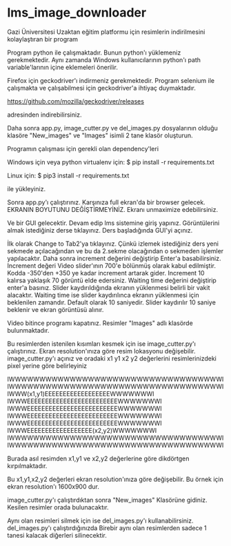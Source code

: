 # lms_image_downloader
Gazi Üniversitesi Uzaktan eğitim platformu için resimlerin indirilmesini kolaylaştıran bir program


Program python ile çalışmaktadır. Bunun python'ı yüklemeniz gerekmektedir. Aynı zamanda Windows kullanıcılarının python'ı path variable'larının
içine eklemeleri önerilir.

Firefox için geckodriver'ı indirmeniz gerekmektedir. Program selenium ile çalışmakta ve çalışabilmesi için geckodriver'a ihtiyaç duymaktadır.

https://github.com/mozilla/geckodriver/releases

adresinden indirebilirsiniz.

Daha sonra app.py, image_cutter.py ve del_images.py dosyalarının olduğu klasöre "New_images" ve "Images" isimli 2 tane klasör oluşturun.

Programın çalışması için gerekli olan dependency'leri

Windows için veya python virtualenv için:
$ pip install -r requirements.txt

Linux için:
$ pip3 install -r requirements.txt

ile yükleyiniz.

Sonra app.py'ı çalıştırınız.
Karşınıza full ekran'da bir browser gelecek. EKRANIN BOYUTUNU DEĞİŞTİRMEYİNİZ. Ekranı unmaximize edebilirsiniz.

Ve bir GUI gelecektir. 
Devam edip lms sistemine giriş yapınız.
Görüntülerini almak istediğiniz derse tıklayınız.
Ders başladığında GUI'yi açınız. 

İlk olarak Change to Tab2'ya tıklayınız. Çünkü izlemek istediğiniz ders yeni sekmede açılacağından ve bu da 2.sekme olacağından o sekmeden işlemler yapılacaktır.
Daha sonra increment değerini değiştirip Enter'a basabilirsiniz.
  Increment değeri Video slider'ının 700'e bölünmüş olarak kabul edilmiştir. Kodda -350'den +350 ye kadar increment artarak gider. Increment 10 kalırsa yaklaşık 70 görüntü elde edersiniz.
 Waiting time değerini değiştirip enter'a basınız. Slider kaydırıldığında ekranın yüklenmesi belirli bir vakit alacaktır. Waiting time ise slider kaydırılınca ekranın yüklenmesi için beklenilen zamandır. Default olarak 10 saniyedir. Slider kaydırılır 10 saniye beklenir ve ekran görüntüsü alınır.
 

Video bitince programı kapatınız. Resimler "Images" adlı klasörde bulunmaktadır.

Bu resimlerden istenilen kısımları kesmek için ise image_cutter.py'ı çalıştırınız.
Ekran resolution'ınıza göre resim lokasyonu değişebilir.
image_cutter.py'ı açınız ve oradaki x1 y1 x2 y2 değerlerini resimlerinizdeki pixel yerine göre belirleyiniz

IWWWWWWWWWWWWWWWWWWWWWWWWWWWWWWWWWWWI
IWWWWWWWWWWWWWWWWWWWWWWWWWWWWWWWWWWWI
IWWW(x1,y1)EEEEEEEEEEEEEEEEEEWWWWWWWI
IWWWEEEEEEEEEEEEEEEEEEEEEEEEEWWWWWWWI
IWWWEEEEEEEEEEEEEEEEEEEEEEEEEWWWWWWWI
IWWWEEEEEEEEEEEEEEEEEEEEEEEEEWWWWWWWI
IWWWEEEEEEEEEEEEEEEEEEEEEEEEEWWWWWWWI
IWWWEEEEEEEEEEEEEEEEEE(x2,y2)WWWWWWWI
IWWWWWWWWWWWWWWWWWWWWWWWWWWWWWWWWWWWI
IWWWWWWWWWWWWWWWWWWWWWWWWWWWWWWWWWWWI

Burada asıl resimden x1,y1  ve x2,y2 değerlerine göre dikdörtgen kırpılmaktadır.

Bu x1,y1,x2,y2 değerleri ekran resolution'ınıza göre değişebilir.
Bu örnek için ekran resolution'ı 1600x900 dur.

image_cutter.py'ı çalıştırdıktan sonra "New_images" Klasörüne gidiniz.
Kesilen resimler orada bulunacaktır.

Aynı olan resimleri silmek için ise del_images.py'ı kullanabilirsiniz.
del_images.py'ı çalıştırdığınızda Birebir aynı olan resimlerden sadece 1 tanesi kalacak diğerleri silinecektir.
